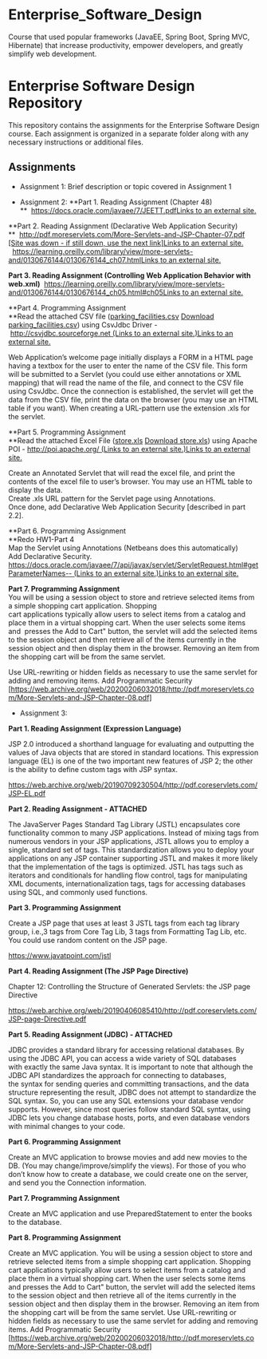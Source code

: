 # Enterprise_Software_Design
Course that used popular frameworks (JavaEE, Spring Boot, Spring MVC, Hibernate) that increase productivity, empower developers, and greatly simplify web development.

# Enterprise Software Design Repository

This repository contains the assignments for the Enterprise Software Design course. Each assignment is organized in a separate folder along with any necessary instructions or additional files.

## Assignments

-   Assignment 1: Brief description or topic covered in Assignment 1

-   Assignment 2: 
**Part 1. Reading Assignment (Chapter 48)  
**  [https://docs.oracle.com/javaee/7/JEETT.pdfLinks to an external site.](https://docs.oracle.com/javaee/7/JEETT.pdf)

**Part 2. Reading Assignment (Declarative Web Application Security)  
**  [http://pdf.moreservlets.com/More-Servlets-and-JSP-Chapter-07.pdf [Site was down - if still down, use the next link]Links to an external site.](http://pdf.moreservlets.com/More-Servlets-and-JSP-Chapter-07.pdf)  
  [https://learning.oreilly.com/library/view/more-servlets-and/0130676144/0130676144_ch07.htmlLinks to an external site.](https://learning.oreilly.com/library/view/more-servlets-and/0130676144/0130676144_ch07.html)

**Part 3. Reading Assignment (Controlling Web Application Behavior with web.xml)**  [https://learning.oreilly.com/library/view/more-servlets-and/0130676144/0130676144_ch05.html#ch05Links to an external site.](https://learning.oreilly.com/library/view/more-servlets-and/0130676144/0130676144_ch05.html#ch05)

**Part 4. Programming Assignment  
**Read the attached CSV file ([parking_facilities.csv](https://northeastern.instructure.com/courses/136975/files/19783798?wrap=1 "parking_facilities.csv") [Download parking_facilities.csv](https://northeastern.instructure.com/courses/136975/files/19783798/download?download_frd=1)) using CsvJdbc Driver - [http://csvjdbc.sourceforge.net (Links to an external site.)Links to an external site.](http://csvjdbc.sourceforge.net/)

Web Application’s welcome page initially displays a FORM in a HTML page having a textbox for the user to enter the name of the CSV file. This form will be submitted to a Servlet (you could use either annotations or XML mapping) that will read the name of the file, and connect to the CSV file using CsvJdbc. Once the connection is established, the servlet will get the data from the CSV file, print the data on the browser (you may use an HTML table if you want). When creating a URL-pattern use the extension .xls for the servlet.

**Part 5. Programming Assignment  
**Read the attached Excel File ([store.xls](https://northeastern.instructure.com/courses/136975/files/19783809?wrap=1 "store.xls") [Download store.xls](https://northeastern.instructure.com/courses/136975/files/19783809/download?download_frd=1)) using Apache POI - [http://poi.apache.org/ (Links to an external site.)Links to an external site.](http://poi.apache.org/)

Create an Annotated Servlet that will read the excel file, and print the contents of the excel file to user’s browser. You may use an HTML table to display the data.  
Create .xls URL pattern for the Servlet page using Annotations.  
Once done, add Declarative Web Application Security [described in part 2.2].

**Part 6. Programming Assignment  
**Redo HW1-Part 4  
Map the Servlet using Annotations (Netbeans does this automatically)  
Add Declarative Security.  
[https://docs.oracle.com/javaee/7/api/javax/servlet/ServletRequest.html#getParameterNames-- (Links to an external site.)Links to an external site.](https://docs.oracle.com/javaee/7/api/javax/servlet/ServletRequest.html#getParameterNames--)

**Part 7. Programming Assignment**  
You will be using a session object to store and retrieve selected items from a simple shopping cart application. Shopping  
cart applications typically allow users to select items from a catalog and place them in a virtual shopping cart. When the user selects some items and  presses the Add to Cart" button, the servlet will add the selected items to the session object and then retrieve all of the items currently in the session object and then display them in the browser. Removing an item from the shopping cart will be from the same servlet.

Use URL-rewriting or hidden fields as necessary to use the same servlet for adding and removing items. Add Programmatic Security [https://web.archive.org/web/20200206032018/http://pdf.moreservlets.com/More-Servlets-and-JSP-Chapter-08.pdf]

-   Assignment 3: 

**Part 1. Reading Assignment (Expression Language)**

JSP 2.0 introduced a shorthand language for evaluating and outputting the values of Java objects that are stored in standard locations. This expression language (EL) is one of the two important new features of JSP 2; the other is the ability to define custom tags with JSP syntax.

https://web.archive.org/web/20190709230504/http://pdf.coreservlets.com/JSP-EL.pdf

**Part 2. Reading Assignment - ATTACHED**

The JavaServer Pages Standard Tag Library (JSTL) encapsulates core functionality common to many JSP applications. Instead of mixing tags from numerous vendors in your JSP applications, JSTL allows you to employ a single, standard set of tags. This standardization allows you to deploy your applications on any JSP container supporting JSTL and makes it more likely that the implementation of the tags is optimized. JSTL has tags such as iterators and conditionals for handling flow control, tags for manipulating XML documents, internationalization tags, tags for accessing databases using SQL, and commonly used functions.

**Part 3. Programming Assignment**

Create a JSP page that uses at least 3 JSTL tags from each tag library group, i.e.,3 tags from Core Tag Lib, 3 tags from Formatting Tag Lib, etc. You could use random content on the JSP page.

https://www.javatpoint.com/jstl

**Part 4. Reading Assignment (The JSP Page Directive)**

Chapter 12: Controlling the Structure of Generated Servlets: the JSP page Directive

https://web.archive.org/web/20190406085410/http://pdf.coreservlets.com/JSP-page-Directive.pdf

**Part 5. Reading Assignment (JDBC) - ATTACHED**

JDBC provides a standard library for accessing relational databases. By using the JDBC API, you can access a wide variety of SQL databases  
with exactly the same Java syntax. It is important to note that although the JDBC API standardizes the approach for connecting to databases,  
the syntax for sending queries and committing transactions, and the data structure representing the result, JDBC does not attempt to standardize the SQL syntax. So, you can use any SQL extensions your database vendor supports. However, since most queries follow standard SQL syntax, using JDBC lets you change database hosts, ports, and even database vendors with minimal changes to your code.

**Part 6. Programming Assignment**

Create an MVC application to browse movies and add new movies to the DB. (You may change/improve/simplify the views). For those of you who don’t know how to create a database, we could create one on the server, and send you the Connection information.

**Part 7. Programming Assignment**

Create an MVC application and use PreparedStatement to enter the books to the database.

**Part 8. Programming Assignment**

Create an MVC application. You will be using a session object to store and retrieve selected items from a simple shopping cart application. Shopping cart applications typically allow users to select items from a catalog and place them in a virtual shopping cart. When the user selects some items and presses the Add to Cart" button, the servlet will add the selected items to the session object and then retrieve all of the items currently in the session object and then display them in the browser. Removing an item from the shopping cart will be from the same servlet. Use URL-rewriting or hidden fields as necessary to use the same servlet for adding and removing items. 
Add Programmatic Security [https://web.archive.org/web/20200206032018/http://pdf.moreservlets.com/More-Servlets-and-JSP-Chapter-08.pdf]
